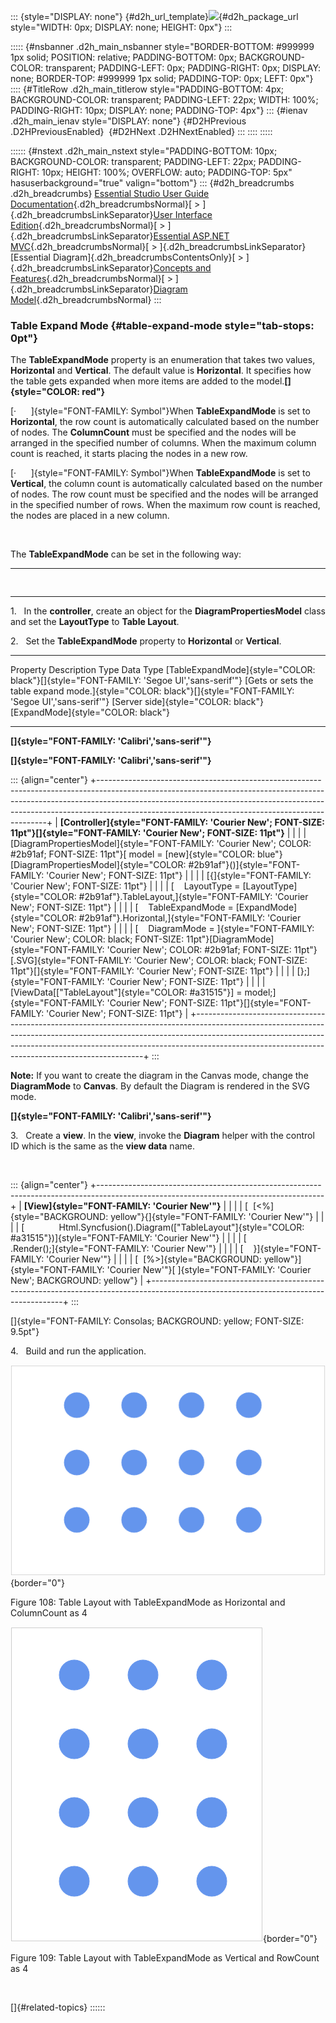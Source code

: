 ::: {style="DISPLAY: none"}
[](ms-xhelp:///?Id=d2h_url_template){#d2h_url_template}![](!package_url!){#d2h_package_url style="WIDTH: 0px; DISPLAY: none; HEIGHT: 0px"}
:::

::::: {#nsbanner .d2h_main_nsbanner style="BORDER-BOTTOM: #999999 1px solid; POSITION: relative; PADDING-BOTTOM: 0px; BACKGROUND-COLOR: transparent; PADDING-LEFT: 0px; PADDING-RIGHT: 0px; DISPLAY: none; BORDER-TOP: #999999 1px solid; PADDING-TOP: 0px; LEFT: 0px"}
:::: {#TitleRow .d2h_main_titlerow style="PADDING-BOTTOM: 4px; BACKGROUND-COLOR: transparent; PADDING-LEFT: 22px; WIDTH: 100%; PADDING-RIGHT: 10px; DISPLAY: none; PADDING-TOP: 4px"}
::: {#ienav .d2h_main_ienav style="DISPLAY: none"}
[](ms-xhelp:///?Id=3568bd0d-81d6-45dd-8802-6e74bb6b9886){#D2HPrevious .D2HPreviousEnabled}  [](ms-xhelp:///?Id=e3a4a1f0-55b7-403f-aa94-ad4070759406){#D2HNext .D2HNextEnabled}
:::
::::
:::::

:::::: {#nstext .d2h_main_nstext style="PADDING-BOTTOM: 10px; BACKGROUND-COLOR: transparent; PADDING-LEFT: 22px; PADDING-RIGHT: 10px; HEIGHT: 100%; OVERFLOW: auto; PADDING-TOP: 5px" hasuserbackground="true" valign="bottom"}
::: {#d2h_breadcrumbs .d2h_breadcrumbs}
[Essential Studio User Guide Documentation](ms-xhelp:///?Id=12457748-09e3-4d74-a240-8e049cedf030){.d2h_breadcrumbsNormal}[ \> ]{.d2h_breadcrumbsLinkSeparator}[User Interface Edition](ms-xhelp:///?Id=c29296b7-531c-413b-a0ec-488ca1f7f669){.d2h_breadcrumbsNormal}[ \> ]{.d2h_breadcrumbsLinkSeparator}[Essential ASP.NET MVC](ms-xhelp:///?Id=4b14e7d1-65c4-4f67-b1aa-2c37709905a5){.d2h_breadcrumbsNormal}[ \> ]{.d2h_breadcrumbsLinkSeparator}[Essential Diagram]{.d2h_breadcrumbsContentsOnly}[ \> ]{.d2h_breadcrumbsLinkSeparator}[Concepts and Features](ms-xhelp:///?Id=04839cdf-94fc-4d24-9f6b-119fdbd7bbfb){.d2h_breadcrumbsNormal}[ \> ]{.d2h_breadcrumbsLinkSeparator}[Diagram Model](ms-xhelp:///?Id=be19c280-2b22-42bc-855f-c6c4be06cdab){.d2h_breadcrumbsNormal}
:::

### Table Expand Mode {#table-expand-mode style="tab-stops: 0pt"}

The **TableExpandMode** property is an enumeration that takes two values, **Horizontal** and **Vertical**. The default value is **Horizontal**. It specifies how the table gets expanded when more items are added to the model.**[]{style="COLOR: red"}**

[·      ]{style="FONT-FAMILY: Symbol"}When **TableExpandMode** is set to **Horizontal**, the row count is automatically calculated based on the number of nodes. The **ColumnCount** must be specified and the nodes will be arranged in the specified number of columns. When the maximum column count is reached, it starts placing the nodes in a new row.

[·      ]{style="FONT-FAMILY: Symbol"}When **TableExpandMode** is set to **Vertical**, the column count is automatically calculated based on the number of nodes. The row count must be specified and the nodes will be arranged in the specified number of rows. When the maximum row count is reached, the nodes are placed in a new column.

 

The **TableExpandMode** can be set in the following way:

  -- -- --- --- ---
                 
  -- -- --- --- ---

1.   In the **controller**, create an object for the **DiagramPropertiesModel** class and set the **LayoutType** to **Table Layout**.

2.   Set the **TableExpandMode** property to **Horizontal** or **Vertical**.

  ----------------------------------------------------------------------------------------- ------------------------------------------------------------------------------------------------------------- ------------------------------------- ------------------------------------
  Property                                                                                  Description                                                                                                   Type                                  Data Type
  [TableExpandMode]{style="COLOR: black"}[]{style="FONT-FAMILY: 'Segoe UI','sans-serif'"}   [Gets or sets the table expand mode.]{style="COLOR: black"}[]{style="FONT-FAMILY: 'Segoe UI','sans-serif'"}   [Server side]{style="COLOR: black"}   [ExpandMode]{style="COLOR: black"}
  ----------------------------------------------------------------------------------------- ------------------------------------------------------------------------------------------------------------- ------------------------------------- ------------------------------------

**[]{style="FONT-FAMILY: 'Calibri','sans-serif'"}** 

**[]{style="FONT-FAMILY: 'Calibri','sans-serif'"}** 

::: {align="center"}
+-----------------------------------------------------------------------------------------------------------------------------------------------------------------------------------------------------------------------------------------------------------------------------------------------------------+
| **[Controller]{style="FONT-FAMILY: 'Courier New'; FONT-SIZE: 11pt"}[]{style="FONT-FAMILY: 'Courier New'; FONT-SIZE: 11pt"}**                                                                                                                                                                              |
|                                                                                                                                                                                                                                                                                                           |
| [DiagramPropertiesModel]{style="FONT-FAMILY: 'Courier New'; COLOR: #2b91af; FONT-SIZE: 11pt"}[ model = [new]{style="COLOR: blue"} [DiagramPropertiesModel]{style="COLOR: #2b91af"}()]{style="FONT-FAMILY: 'Courier New'; FONT-SIZE: 11pt"}                                                                |
|                                                                                                                                                                                                                                                                                                           |
| [{]{style="FONT-FAMILY: 'Courier New'; FONT-SIZE: 11pt"}                                                                                                                                                                                                                                                  |
|                                                                                                                                                                                                                                                                                                           |
| [    LayoutType = [LayoutType]{style="COLOR: #2b91af"}.TableLayout,]{style="FONT-FAMILY: 'Courier New'; FONT-SIZE: 11pt"}                                                                                                                                                                                 |
|                                                                                                                                                                                                                                                                                                           |
| [    TableExpandMode = [ExpandMode]{style="COLOR: #2b91af"}.Horizontal,]{style="FONT-FAMILY: 'Courier New'; FONT-SIZE: 11pt"}                                                                                                                                                                             |
|                                                                                                                                                                                                                                                                                                           |
| [    DiagramMode = ]{style="FONT-FAMILY: 'Courier New'; COLOR: black; FONT-SIZE: 11pt"}[DiagramMode]{style="FONT-FAMILY: 'Courier New'; COLOR: #2b91af; FONT-SIZE: 11pt"}[.SVG]{style="FONT-FAMILY: 'Courier New'; COLOR: black; FONT-SIZE: 11pt"}[]{style="FONT-FAMILY: 'Courier New'; FONT-SIZE: 11pt"} |
|                                                                                                                                                                                                                                                                                                           |
| [};]{style="FONT-FAMILY: 'Courier New'; FONT-SIZE: 11pt"}                                                                                                                                                                                                                                                 |
|                                                                                                                                                                                                                                                                                                           |
| [ViewData\[[\"TableLayout\"]{style="COLOR: #a31515"}\] = model;]{style="FONT-FAMILY: 'Courier New'; FONT-SIZE: 11pt"}[]{style="FONT-FAMILY: 'Courier New'; FONT-SIZE: 11pt"}                                                                                                                              |
+-----------------------------------------------------------------------------------------------------------------------------------------------------------------------------------------------------------------------------------------------------------------------------------------------------------+
:::

**Note:** If you want to create the diagram in the Canvas mode, change the **DiagramMode** to **Canvas**. By default the Diagram is rendered in the SVG mode.

**[]{style="FONT-FAMILY: 'Calibri','sans-serif'"}** 

3.   Create a **view**. In the **view**, invoke the **Diagram** helper with the control ID which is the same as the **view data** name.

 

::: {align="center"}
+--------------------------------------------------------------------------------------------------------------------------------------+
| **[View]{style="FONT-FAMILY: 'Courier New'"}**                                                                                       |
|                                                                                                                                      |
| [  [\<%]{style="BACKGROUND: yellow"}{]{style="FONT-FAMILY: 'Courier New'"}                                                           |
|                                                                                                                                      |
| [              Html.Syncfusion().Diagram([\"TableLayout\"]{style="COLOR: #a31515"})]{style="FONT-FAMILY: 'Courier New'"}             |
|                                                                                                                                      |
| [                  .Render();]{style="FONT-FAMILY: 'Courier New'"}                                                                   |
|                                                                                                                                      |
| [    }]{style="FONT-FAMILY: 'Courier New'"}                                                                                          |
|                                                                                                                                      |
| [  [%\>]{style="BACKGROUND: yellow"}]{style="FONT-FAMILY: 'Courier New'"}[ ]{style="FONT-FAMILY: 'Courier New'; BACKGROUND: yellow"} |
+--------------------------------------------------------------------------------------------------------------------------------------+
:::

[]{style="FONT-FAMILY: Consolas; BACKGROUND: yellow; FONT-SIZE: 9.5pt"} 

4.   Build and run the application.

![](ImagesExt/image70_111.png){border="0"}

Figure 108: Table Layout with TableExpandMode as Horizontal and ColumnCount as 4

![](ImagesExt/image70_112.png){border="0"}

Figure 109: Table Layout with TableExpandMode as Vertical and RowCount as 4

 

[]{#related-topics}
::::::
